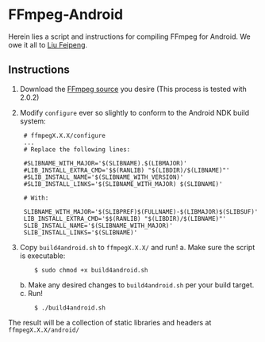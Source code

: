 # FFmpeg-Android
Herein lies a script and instructions for compiling FFmpeg for Android. We owe it all to [Liu Feipeng](http://www.roman10.net/how-to-build-ffmpeg-with-ndk-r9/).

## Instructions

1. Download the [FFmpeg source](http://www.ffmpeg.org/download.html) you desire (This process is tested with 2.0.2)
2. Modify `configure` ever so slightly to conform to the Android NDK build system:
      
        # ffmpegX.X.X/configure
        ...
   		# Replace the following lines:
   		
		#SLIBNAME_WITH_MAJOR='$(SLIBNAME).$(LIBMAJOR)'
		#LIB_INSTALL_EXTRA_CMD='$$(RANLIB) "$(LIBDIR)/$(LIBNAME)"'
		#SLIB_INSTALL_NAME='$(SLIBNAME_WITH_VERSION)'
		#SLIB_INSTALL_LINKS='$(SLIBNAME_WITH_MAJOR) $(SLIBNAME)'
		
		# With: 
		
		SLIBNAME_WITH_MAJOR='$(SLIBPREF)$(FULLNAME)-$(LIBMAJOR)$(SLIBSUF)'
		LIB_INSTALL_EXTRA_CMD='$$(RANLIB) "$(LIBDIR)/$(LIBNAME)"'
		SLIB_INSTALL_NAME='$(SLIBNAME_WITH_MAJOR)'
		SLIB_INSTALL_LINKS='$(SLIBNAME)'
		
 3. Copy `build4android.sh` to `ffmpegX.X.X/` and run!
    a. Make sure the script is executable:
    
    		$ sudo chmod +x build4android.sh    
    		
    b. Make any desired changes to `build4android.sh` per your build target.	
    c. Run!
    
    		$ ./build4android.sh	
    		
    		
The result will be a collection of static libraries and headers at `ffmpegX.X.X/android/`